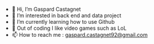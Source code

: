 - 👋 Hi, I’m Gaspard Castagnet
- 👀 I’m interested in back end and data project
- 🌱 I’m currently learning how to use Github
- 💞️ Out of coding I like video games such as LoL
- 📫 How to reach me : gaspard.castagnet92@gmail.com

<!---
deez-blip/deez-blip is a ✨ special ✨ repository because its `README.md` (this file) appears on your GitHub profile.
You can click the Preview link to take a look at your changes.
--->
